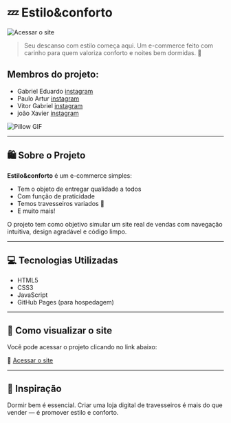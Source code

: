 # 💤 Estilo&conforto


![Acessar o site](https://raichu-uploads.s3.amazonaws.com/logo_estilo-e-conforto_3o0WtI.png)

> Seu descanso com estilo começa aqui. Um e-commerce feito com carinho para quem valoriza conforto e noites bem dormidas. 🛌



## Membros do projeto:
 

- Gabriel Eduardo [instagram](https://www.instagram.com/gabrieledu0)
- Paulo Artur  [instagram](https://www.instagram.com/pauloartursilvafelix/)
- Vitor Gabriel [instagram](https://www.instagram.com/vitorgabriel.regis/)
- joão Xavier [instagram](https://www.instagram.com/ojaaoxav/)


![Pillow GIF](https://i.gifer.com/2VRD.gif)



---

## 🛍️ Sobre o Projeto

**Estilo&conforto** é um e-commerce simples:

- Tem o objeto de entregar qualidade a todos
- Com função de praticidade
- Temos travesseiros variados 🧸
- E muito mais!

O projeto tem como objetivo simular um site real de vendas com navegação intuitiva, design agradável e código limpo.

---

## 💻 Tecnologias Utilizadas

- HTML5
- CSS3
- JavaScript
- GitHub Pages (para hospedagem)

---

## 🧪 Como visualizar o site

Você pode acessar o projeto clicando no link abaixo:

🔗 [Acessar o site](https://gabrieleduardo-prog.github.io/nome-do-repositorio)


---

## 🌙 Inspiração


Dormir bem é essencial. Criar uma loja digital de travesseiros é mais do que vender — é promover estilo e conforto. 



